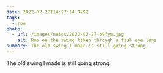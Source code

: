 ```yaml
---
date: 2022-02-27T14:27:14.879Z
tags:
  - roo
photo:
  - url: /images/notes/2022-02-27-o9fym.jpg
    alt: Roo on the swimg taken throygh a fish eye lens
summary: The old swing I made is still going strong.
---
```

The old swing I made is still going strong. 
